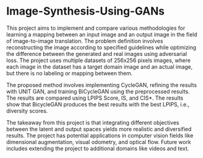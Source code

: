 # Image-Synthesis-Using-GANs
This project aims to implement and compare various methodologies for learning a mapping between an input image and an output image in the field of image-to-image translation. The problem definition involves reconstructing the image according to specified guidelines while optimizing the difference between the generated and real images using adversarial loss. The project uses multiple datasets of 256x256 pixels images, where each image in the dataset has a target domain image and an actual image, but there is no labeling or mapping between them.

The proposed method involves implementing CycleGAN, refining the results with UNIT GAN, and training BiCycleGAN using the preprocessed results. The results are compared using LPIPS Score, IS, and CIS*. The results show that BicycleGAN produces the best results with the best LPIPS, i.e., diversity scores.

The takeaway from this project is that integrating different objectives between the latent and output spaces yields more realistic and diversified results. The project has potential applications in computer vision fields like dimensional augmentation, visual odometry, and optical flow. Future work includes extending the project to additional domains like videos and text.
